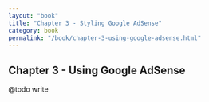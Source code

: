 ```yaml
---
layout: "book"
title: "Chapter 3 - Styling Google AdSense"
category: book
permalink: "/book/chapter-3-using-google-adsense.html"
---
```

## Chapter 3 - Using Google AdSense

@todo write
